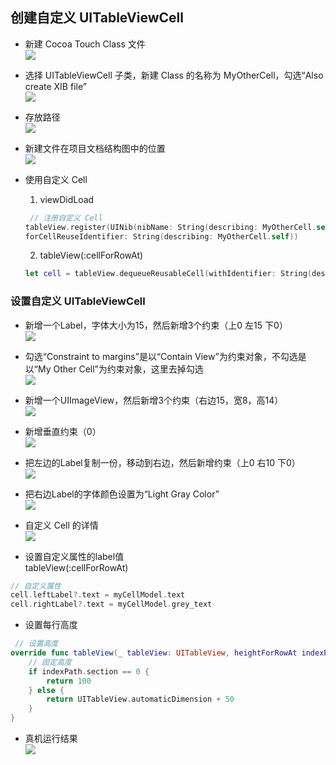 
## 创建自定义 UITableViewCell
- 新建 Cocoa Touch Class 文件  
![](https://github.com/CoderDream/HeadLine/blob/master/02/0206/Snapshot/snap_02060101.png)

- 选择 UITableViewCell 子类，新建 Class 的名称为 MyOtherCell，勾选“Also create XIB file”    
![](https://github.com/CoderDream/HeadLine/blob/master/02/0206/Snapshot/snap_02060102.png) 

- 存放路径  
![](https://github.com/CoderDream/HeadLine/blob/master/02/0206/Snapshot/snap_02060103.png)  

- 新建文件在项目文档结构图中的位置  
![](https://github.com/CoderDream/HeadLine/blob/master/02/0206/Snapshot/snap_02060104.png)  

- 使用自定义 Cell  
	1. viewDidLoad  
	```swift
	 // 注册自定义 Cell
	tableView.register(UINib(nibName: String(describing: MyOtherCell.self), bundle: nil), 
	forCellReuseIdentifier: String(describing: MyOtherCell.self))
	```
	
	2. tableView(:cellForRowAt)  
	```swift
	let cell = tableView.dequeueReusableCell(withIdentifier: String(describing: MyOtherCell.self)) as! MyOtherCell
	```

### 设置自定义 UITableViewCell
- 新增一个Label，字体大小为15，然后新增3个约束（上0 左15 下0）   
![](https://github.com/CoderDream/HeadLine/blob/master/02/0206/Snapshot/snap_02060201.png)  

- 勾选“Constraint to margins”是以“Contain View”为约束对象，不勾选是以“My Other Cell”为约束对象，这里去掉勾选    
![](https://github.com/CoderDream/HeadLine/blob/master/02/0206/Snapshot/snap_02060202.png)  

- 新增一个UIImageView，然后新增3个约束（右边15，宽8，高14）  
![](https://github.com/CoderDream/HeadLine/blob/master/02/0206/Snapshot/snap_02060203.png)  

- 新增垂直约束（0）  
![](https://github.com/CoderDream/HeadLine/blob/master/02/0206/Snapshot/snap_02060204.png)  

- 把左边的Label复制一份，移动到右边，然后新增约束（上0 右10 下0）  
![](https://github.com/CoderDream/HeadLine/blob/master/02/0206/Snapshot/snap_02060205.png)  

- 把右边Label的字体颜色设置为“Light Gray Color”  
![](https://github.com/CoderDream/HeadLine/blob/master/02/0206/Snapshot/snap_02060206.png)  

- 自定义 Cell 的详情    
![](https://github.com/CoderDream/HeadLine/blob/master/02/0206/Snapshot/snap_02060207.png) 

- 设置自定义属性的label值  
tableView(:cellForRowAt)    
```swift
// 自定义属性
cell.leftLabel?.text = myCellModel.text
cell.rightLabel?.text = myCellModel.grey_text
```

- 设置每行高度
```swift
 // 设置高度
override func tableView(_ tableView: UITableView, heightForRowAt indexPath: IndexPath) -> CGFloat {
    // 固定高度
    if indexPath.section == 0 {
        return 100
    } else {
        return UITableView.automaticDimension + 50
    }
}
```

- 真机运行结果  
![](https://github.com/CoderDream/HeadLine/blob/master/02/0206/Snapshot/snap_02060208.png) 